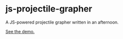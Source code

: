 js-projectile-grapher
=====================

A JS-powered projectile grapher written in an afternoon.

[See the demo.](http://julienmelissas.github.io/js-projectile-grapher/)
